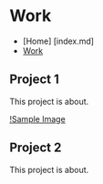 # Work

- [Home] [index.md]
- [Work](work.md)

## Project 1

This project is about.

[!Sample Image](/image/sashi-is-here.jpg)

## Project 2

This project is about.
